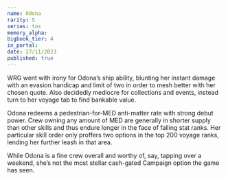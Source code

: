 ```yaml
---
name: Odona
rarity: 5
series: tos
memory_alpha:
bigbook_tier: 4
in_portal:
date: 27/11/2023
published: true
---
```


WRG went with irony for Odona’s ship ability, blunting her instant damage with an evasion handicap and limit of two in order to mesh better with her chosen quote. Also decidedly mediocre for collections and events, instead turn to her voyage tab to find bankable value.

Odona redeems a pedestrian-for-MED anti-matter rate with strong debut power. Crew owning any amount of MED are generally in shorter supply than other skills and thus endure longer in the face of falling stat ranks. Her particular skill order only proffers two options in the top 200 voyage ranks, lending her further leash in that area. 

While Odona is a fine crew overall and worthy of, say, tapping over a weekend, she’s not the most stellar cash-gated Campaign option the game has seen.

